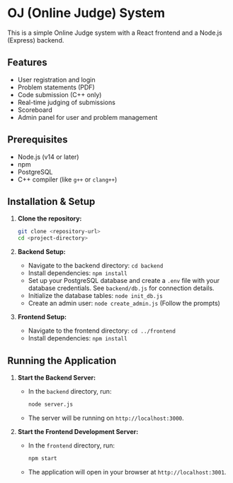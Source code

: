 # OJ (Online Judge) System

This is a simple Online Judge system with a React frontend and a Node.js (Express) backend.

## Features

- User registration and login
- Problem statements (PDF)
- Code submission (C++ only)
- Real-time judging of submissions
- Scoreboard
- Admin panel for user and problem management

## Prerequisites

- Node.js (v14 or later)
- npm
- PostgreSQL
- C++ compiler (like `g++` or `clang++`)

## Installation & Setup

1.  **Clone the repository:**
    ```bash
    git clone <repository-url>
    cd <project-directory>
    ```

2.  **Backend Setup:**
    - Navigate to the backend directory: `cd backend`
    - Install dependencies: `npm install`
    - Set up your PostgreSQL database and create a `.env` file with your database credentials. See `backend/db.js` for connection details.
    - Initialize the database tables: `node init_db.js`
    - Create an admin user: `node create_admin.js` (Follow the prompts)

3.  **Frontend Setup:**
    - Navigate to the frontend directory: `cd ../frontend`
    - Install dependencies: `npm install`

## Running the Application

1.  **Start the Backend Server:**
    - In the `backend` directory, run:
      ```bash
      node server.js
      ```
    - The server will be running on `http://localhost:3000`.

2.  **Start the Frontend Development Server:**
    - In the `frontend` directory, run:
      ```bash
      npm start
      ```
    - The application will open in your browser at `http://localhost:3001`.
